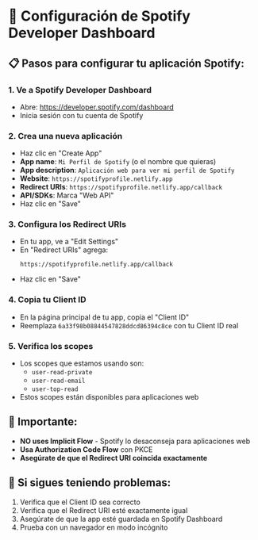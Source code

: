 # 🎵 Configuración de Spotify Developer Dashboard

## 📋 Pasos para configurar tu aplicación Spotify:

### 1. **Ve a Spotify Developer Dashboard**
- Abre: https://developer.spotify.com/dashboard
- Inicia sesión con tu cuenta de Spotify

### 2. **Crea una nueva aplicación**
- Haz clic en "Create App"
- **App name**: `Mi Perfil de Spotify` (o el nombre que quieras)
- **App description**: `Aplicación web para ver mi perfil de Spotify`
- **Website**: `https://spotifyprofile.netlify.app`
- **Redirect URIs**: `https://spotifyprofile.netlify.app/callback`
- **API/SDKs**: Marca "Web API"
- Haz clic en "Save"

### 3. **Configura los Redirect URIs**
- En tu app, ve a "Edit Settings"
- En "Redirect URIs" agrega:
  ```
  https://spotifyprofile.netlify.app/callback
  ```
- Haz clic en "Save"

### 4. **Copia tu Client ID**
- En la página principal de tu app, copia el "Client ID"
- Reemplaza `6a33f98b08844547828ddcd86394c8ce` con tu Client ID real

### 5. **Verifica los scopes**
- Los scopes que estamos usando son:
  - `user-read-private`
  - `user-read-email` 
  - `user-top-read`
- Estos scopes están disponibles para aplicaciones web

## 🚨 **Importante:**
- **NO uses Implicit Flow** - Spotify lo desaconseja para aplicaciones web
- **Usa Authorization Code Flow** con PKCE
- **Asegúrate de que el Redirect URI coincida exactamente**

## 🔄 **Si sigues teniendo problemas:**
1. Verifica que el Client ID sea correcto
2. Verifica que el Redirect URI esté exactamente igual
3. Asegúrate de que la app esté guardada en Spotify Dashboard
4. Prueba con un navegador en modo incógnito
